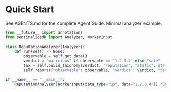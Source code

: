 # Quick Start
 
See AGENTS.md for the complete Agent Guide. Minimal analyzer example:
 
```python
from __future__ import annotations
from sentineliqsdk import Analyzer, WorkerInput
 
class ReputationAnalyzer(Analyzer):
    def run(self) -> None:
        observable = self.get_data()
        verdict = "malicious" if observable == "1.2.3.4" else "safe"
        tax = self.build_taxonomy(verdict, "reputation", "static", str(observable))
        self.report({"observable": observable, "verdict": verdict, "taxonomy": [tax.to_dict()]})
 
if __name__ == "__main__":
    ReputationAnalyzer(WorkerInput(data_type="ip", data="1.2.3.4")).run()
```

